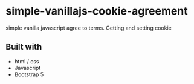 # simple-vanillajs-cookie-agreement
simple vanilla javascript agree to terms. Getting and setting cookie

## Built with
* html / css
* Javascript
* Bootstrap 5
